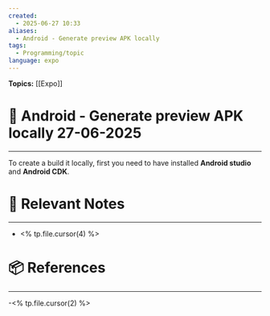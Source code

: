 ```yaml
---
created:
  - 2025-06-27 10:33
aliases:
  - Android - Generate preview APK locally
tags:
  - Programming/topic
language: expo
---
```


**Topics:** [[Expo]]

# 📃 Android - Generate preview APK locally 27-06-2025

---
To create a build it locally, first you need to have installed **Android studio** and **Android CDK**. 

# 🔗 Relevant Notes

---
- <% tp.file.cursor(4) %>
# 📦 References

---

-<% tp.file.cursor(2) %>